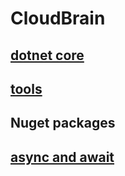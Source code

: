 # CloudBrain

## [dotnet core](https://github.com/EifelMono/cloud-brain/blob/master/dotnet-core.md)
## [tools](https://github.com/EifelMono/cloud-brain/blob/master/tools.md)

## Nuget packages


## [async and await](https://github.com/EifelMono/cloud-brain/blob/master/async_and_await.md)

